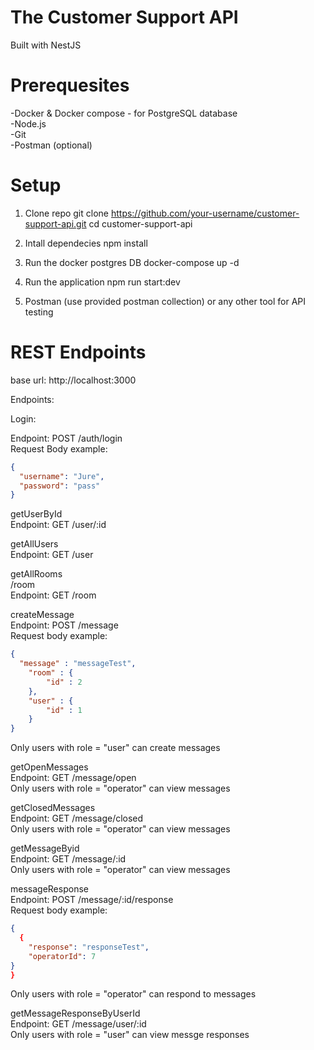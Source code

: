 # The Customer Support API 

Built with NestJS

# Prerequesites 

-Docker & Docker compose - for PostgreSQL database <br/>
-Node.js <br/>
-Git <br/> 
-Postman (optional)

# Setup
1. Clone repo
git clone https://github.com/your-username/customer-support-api.git
cd customer-support-api

2. Intall dependecies
npm install

3. Run the docker postgres DB
docker-compose up -d

4. Run the application
npm run start:dev

5. Postman (use provided postman collection) or any other tool for API testing

# REST Endpoints

base url: http://localhost:3000

Endpoints:

Login:

Endpoint: POST /auth/login <br/>
Request Body example: <br/>
```JSON
{
  "username": "Jure",
  "password": "pass"
}
```

getUserById <br/>
Endpoint: GET /user/:id

getAllUsers <br/>
Endpoint: GET /user

getAllRooms <br/>
/room <br/>
Endpoint: GET /room

createMessage <br/>
Endpoint: POST /message <br/>
Request body example: 
```JSON
{
  "message" : "messageTest",
    "room" : {
        "id" : 2
    },
    "user" : {
        "id" : 1
    }
}
```
Only users with role = "user" can create messages

getOpenMessages  <br/>
Endpoint: GET /message/open <br/>
Only users with role = "operator" can view messages

getClosedMessages <br/>
Endpoint: GET /message/closed <br/>
Only users with role = "operator" can view messages

getMessageByid <br/>
Endpoint: GET /message/:id <br/>
Only users with role = "operator" can view messages

messageResponse <br/>
Endpoint: POST /message/:id/response <br/>
Request body example:
```JSON
{
  {
    "response": "responseTest",
    "operatorId": 7
}
}
```
Only users with role = "operator" can respond to messages

getMessageResponseByUserId <br/>
Endpoint: GET /message/user/:id <br/>
Only users with role = "user" can view messge responses



